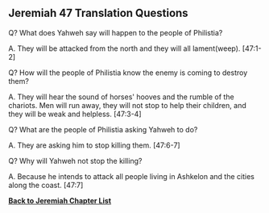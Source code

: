 ## Jeremiah 47 Translation Questions ##

Q? What does Yahweh say will happen to the people of Philistia?

A. They will be attacked from the north and they will all lament(weep). [47:1-2]

Q? How will the people of Philistia know the enemy is coming to destroy them?

A. They will hear the sound of horses' hooves and the rumble of the chariots. Men will run away, they will not stop to help their children, and they will be weak and helpless. [47:3-4]

Q? What are the people of Philistia asking Yahweh to do?

A. They are asking him to stop killing them. [47:6-7]

Q? Why will Yahweh not stop the killing?

A. Because he intends to attack all people living in Ashkelon and the cities along the coast. [47:7]

__[Back to Jeremiah Chapter List](./)__


